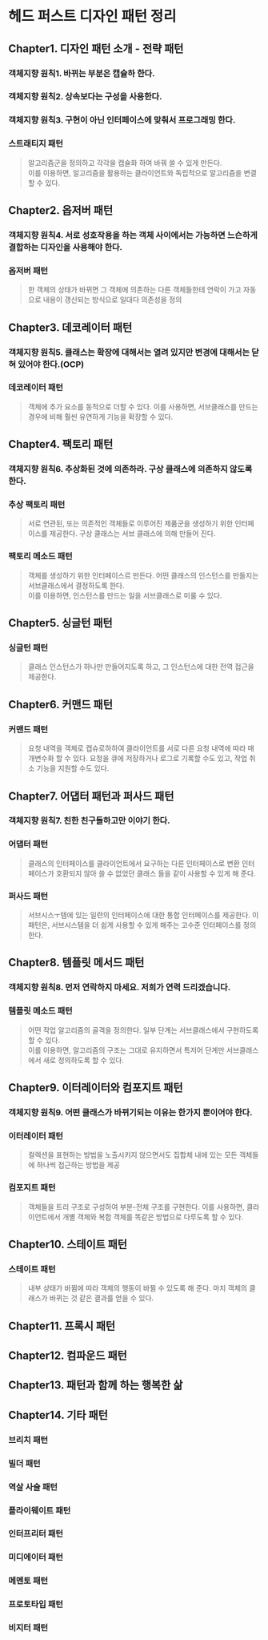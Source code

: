 # 헤드 퍼스트 디자인 패턴 정리

## Chapter1. 디자인 패턴 소개 - 전략 패턴

### 객체지향 원칙1. 바뀌는 부분은 캡슐하 한다.

### 객체지향 원칙2. 상속보다는 구성을 사용한다.

### 객체지향 원칙3. 구현이 아닌 인터페이스에 맞춰서 프로그래밍 한다.

### 스트래티지 패턴

> 알고리즘군을 정의하고 각각을 캡슐화 하여 바꿔 쓸 수 있게 만든다.
> <br> 이를 이용하면, 알고리즘을 활용하는 클라이언트와 독립적으로 알고리즘을 변결할 수 있다.

## Chapter2. 옵저버 패턴

### 객체지향 원칙4. 서로 성호작용을 하는 객체 사이에서는 가능하면 느슨하게 결합하는 디자인을 사용해야 한다.

### 옵저버 패턴

> 한 객체의 상태가 바뀌면 그 객체에 의존하는 다른 객체들한테 연락이 가고
> 자동으로 내용이 갱신되는 방식으로 일대다 의존성을 정의

## Chapter3. 데코레이터 패턴

### 객체지향 원칙5. 클래스는 확장에 대해서는 열려 있지만 변경에 대해서는 닫혀 있어야 한다.(OCP)

### 데코레이터 패턴

> 객체에 추가 요소를 동적으로 더할 수 있다.
> 이를 사용하면, 서브클래스를 만드는 경우에 비해 훨씬 유연하게 기능을 확장할 수 있다.

## Chapter4. 팩토리 패턴

### 객체지향 원칙6. 추상화된 것에 의존하라. 구상 클래스에 의존하지 않도록 한다.

### 추상 팩토리 패턴

> 서로 연관된, 또는 의존적인 객체들로 이루어진 제품군을 생성하기 위한 인터페이스를 제공한다.
> 구상 클래스는 서브 클래스에 의해 만들어 진다.

### 팩토리 메소드 패턴

> 객체를 생성하기 위한 인터페이스르 만든다.
> 어떤 클래스의 인스턴스를 만들지는 서브클래스에서 결정하도록 한다.
> <br> 이를 이용하면, 인스턴스를 만드는 일을 서브클래스로 미룰 수 있다.

## Chapter5. 싱글턴 패턴

### 싱글턴 패턴

> 클래스 인스턴스가 하나만 만들어지도록 하고, 그 인스턴스에 대한 전역 접근을 제공한다.

## Chapter6. 커맨드 패턴

### 커맨드 패턴

> 요청 내역을 객체로 캡슈로하하여 클라이언트를 서로 다른 요청 내역에 따라 매개변수화 할 수 있다.
> 요청을 큐에 저장하거나 로그로 기록할 수도 있고, 작업 취소 기능을 지원할 수도 있다.

## Chapter7. 어댑터 패턴과 퍼사드 패턴

### 객체지향 원칙7. 친한 친구들하고만 이야기 한다.

### 어댑터 패턴

> 클래스의 인터페이스를 클라이언트에서 요구하는 다른 인터페이스로 변환
> 인터페이스가 호환되지 않아 쓸 수 없었던 클래스 들을 같이 사용할 수 있게 해 준다.

### 퍼사드 패턴

> 서브시스ㅜ템에 있는 일련의 인터페이스에 대한 통합 인터페이스를 제공한다.
> 이 패턴은, 서브시스템을 더 쉽게 사용할 수 있게 해주는 고수준 인터페이스를 정의한다.

## Chapter8. 템플릿 메서드 패턴

### 객체지향 원칙8. 먼저 연락하지 마세요. 저희가 연력 드리겠습니다.

### 템플릿 메소드 패턴

> 어떤 작업 알고리즘의 골격을 정의한다.
> 일부 단계는 서브클래스에서 구현하도록 할 수 있다.
> <br> 이를 이용하면, 알고리즘의 구조는 그대로 유지하면서 특저어 단계만 서브클래스에서 새로 정의하도록 할 수 있다.

## Chapter9. 이터레이터와 컴포지트 패턴

### 객체지향 원칙9. 어떤 클래스가 바뀌기되는 이유는 한가지 뿐이어야 한다.

### 이터레이터 패턴

> 컬렉션을 표현하는 방법을 노출시키지 않으면서도 집합체 내에 있는 모든 객체들에 하나씩 접근하는 방법을 제공

### 컴포지트 패턴

> 객체들을 트리 구조로 구성하여 부분-전체 구조를 구현한다.
> 이를 사용하면, 클라이언트에서 개별 객체와 복합 객체를 똑같은 방법으로 다루도록 할 수 있다.

## Chapter10. 스테이트 패턴

### 스테이트 패턴

> 내부 상태가 바뀜에 따라 객체의 행동이 바뀔 수 있도록 해 준다.
> 마치 객체의 클래스가 바뀌는 것 같은 결과를 얻을 수 있다.

## Chapter11. 프록시 패턴

## Chapter12. 컴파운드 패턴

## Chapter13. 패턴과 함께 하는 행복한 삶

## Chapter14. 기타 패턴

### 브리치 패턴

### 빌더 패턴

### 역살 사슬 패턴

### 플라이웨이트 패턴

### 인터프리터 패턴

### 미디에이터 패턴

### 메멘토 패턴

### 프로토타입 패턴

### 비지터 패턴